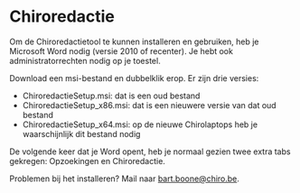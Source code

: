 # Chiroredactie

Om de Chiroredactietool te kunnen installeren en gebruiken, heb je Microsoft Word nodig (versie 2010 of recenter). Je hebt ook administratorrechten nodig op je toestel.

Download een msi-bestand en dubbelklik erop. Er zijn drie versies:
- ChiroredactieSetup.msi: dat is een oud bestand
- ChiroredactieSetup_x86.msi: dat is een nieuwere versie van dat oud bestand
- ChiroredactieSetup_x64.msi: op de nieuwe Chirolaptops heb je waarschijnlijk dit bestand nodig

De volgende keer dat je Word opent, heb je normaal gezien twee extra tabs gekregen: Opzoekingen en Chiroredactie.

Problemen bij het installeren? Mail naar bart.boone@chiro.be.
